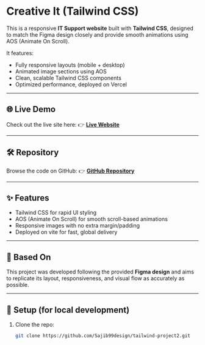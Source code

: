 # Creative It (Tailwind CSS)

This is a responsive **IT Support website** built with **Tailwind CSS**, designed to match the Figma design closely and provide smooth animations using AOS (Animate On Scroll).

It features:
- Fully responsive layouts (mobile + desktop)
- Animated image sections using AOS
- Clean, scalable Tailwind CSS components
- Optimized performance, deployed on Vercel

---

## 🌐 Live Demo

Check out the live site here:
👉 [**Live Website**](https://creative-tailwind.netlify.app/)

---

## 🛠 Repository

Browse the code on GitHub:
👉 [**GitHub Repository**](https://github.com/Sajib99design/tailwind-project2.git)

---

## ✨ Features

- Tailwind CSS for rapid UI styling
- AOS (Animate On Scroll) for smooth scroll-based animations
- Responsive images with no extra margin/padding
- Deployed on vite for fast, global delivery

---

## 📐 Based On

This project was developed following the provided **Figma design** and aims to replicate its layout, responsiveness, and visual flow as accurately as possible.

---

## 🚀 Setup (for local development)

1. Clone the repo:
   ```bash
   git clone https://github.com/Sajib99design/tailwind-project2.git
